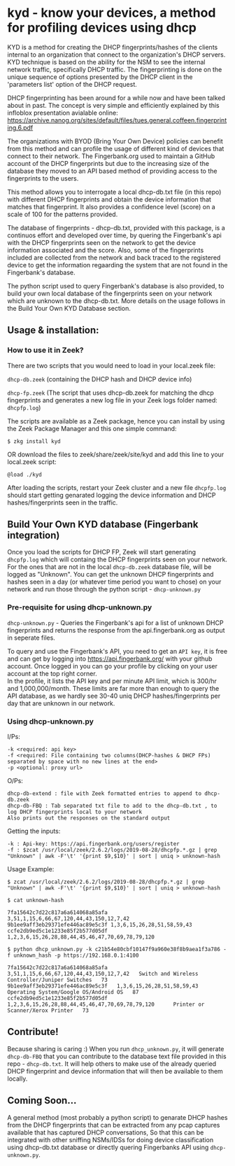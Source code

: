 # kyd - know your devices, a method for profiling devices using dhcp
KYD is a method for creating the DHCP fingerprints/hashes of the clients internal to an organization that connect to the organization's DHCP servers.
KYD technique is based on the ability for the NSM to see the internal network traffic, specifically DHCP traffic.
The fingerprinting is done on the unique sequence of options presented by the DHCP client in the 'parameters list' option of the DHCP request.

DHCP fingerprinting has been around for a while now and have been talked about in past.
The concept is very simple and efficiently explained by this infloblox presentation avialable online: https://archive.nanog.org/sites/default/files/tues.general.coffeen.fingerprinting.6.pdf

The organizations with BYOD (Bring Your Own Device) policies can benefit from this method and can profile the usage of different kind of devices that connect to their network.
The Fingerbank.org used to maintain a GitHub account of the DHCP fingerprints but due to the increasing size of the database they moved to an API based method of providing access to the fingerprints to the users.
  
This method allows you to interrogate a local dhcp-db.txt file (in this repo) with different DHCP fingerprints and obtain the device information that matches that fingerprint. It also provides a confidence level (score) on a scale of 100 for the patterns provided.

The database of fingerprints - dhcp-db.txt, provided with this package, is a continuos effort and developed over time, by quering the Fingerbank's api with the DHCP fingerprints seen on the network to get the device information associated and the score. Also, some of the fingerprints included are collected from the network and back traced to the registered device to get the information regaarding the system that are not found in the Fingerbank's database.

The python script used to query Fingerbank's database is also provided, to build your own local database of the fingerprints seen on your network which are unknown to the dhcp-db.txt. More details on the usage follows in the Build Your Own KYD Database section.

## Usage & installation:

### How to use it in Zeek?
There are two scripts that you would need to load in your local.zeek file:
 
 `dhcp-db.zeek` (containing the DHCP hash and DHCP device info)
 
 `dhcp-fp.zeek` (The script that uses dhcp-db.zeek for matching the dhcp fingerprints and generates a new log file in your Zeek logs folder named: `dhcpfp.log`)

 The scripts are available as a Zeek package, hence you can install by using the Zeek Package Manager and this one simple command:
 
 `$ zkg install kyd`
 
 OR download the files to zeek/share/zeek/site/kyd and add this line to your local.zeek script:
 
 `@load ./kyd`

After loading the scripts, restart your Zeek cluster and a new file `dhcpfp.log` should start getting genarated logging the device information and DHCP hashes/fingerprints seen in the traffic.

## Build Your Own KYD database (Fingerbank integration)

Once you load the scripts for DHCP FP, Zeek will start generating `dhcpfp.log` which will containg the DHCP fingerprints seen on your network.
For the ones that are not in the local `dhcp-db.zeek` database file, will be logged as "Unknown".
You can get the unknown DHCP fingerprints and hashes seen in a day (or whatever time period you want to chose) on your network and run those through the python script - `dhcp-unknown.py`

### Pre-requisite for using dhcp-unknown.py

`dhcp-unknown.py` - Queries the Fingerbank's api for a list of unknown DHCP fingerprints and returns the response from the api.fingerbank.org as output in seperate files.

To query and use the Fingerbank's API, you need to get an `API key`, it is free and can get by logging into https://api.fingerbank.org/ with your github account.
Once logged in you can go your profile by clicking on your user account at the top right corner.  
In the profile, it lists the API key and per minute API limit, which is 300/hr and 1,000,000/month. These limits are far more than enough to query the API database, as we hardly see 30-40 uniq DHCP hashes/fingerprints per day that are unknown in our network.

### Using dhcp-unknown.py

I/Ps: 
```
-k <required: api key>
-f <required: File containing two columns(DHCP-hashes & DHCP FPs) separated by space with no new lines at the end>
-p <optional: proxy url>
```
        
O/Ps: 
```
dhcp-db-extend : file with Zeek formatted entries to append to dhcp-db.zeek
dhcp-db-FBQ : Tab separated txt file to add to the dhcp-db.txt , to log DHCP fingerprints local to your network
Also prints out the responses on the standard output
```

Getting the inputs:
```
-k : Api-key: https://api.fingerbank.org/users/register
-f : $zcat /usr/local/zeek/2.6.2/logs/2019-08-28/dhcpfp.*.gz | grep "Unknown" | awk -F'\t' '{print $9,$10}' | sort | uniq > unknown-hash
```

Usage Example:
```
$ zcat /usr/local/zeek/2.6.2/logs/2019-08-28/dhcpfp.*.gz | grep "Unknown" | awk -F'\t' '{print $9,$10}' | sort | uniq > unknown-hash

$ cat unknown-hash

7fa15642c7d22c817a6a614068a85afa 3,51,1,15,6,66,67,120,44,43,150,12,7,42
9b1ee9aff3eb29371efe446ac89e5c3f 1,3,6,15,26,28,51,58,59,43
ccfe2db9ed5c1e1233e85f2b577d05df 1,2,3,6,15,26,28,88,44,45,46,47,70,69,78,79,120

$ python dhcp_unknown.py -k c21b54e80cbf10147f9a960e38f8b9aea1f3a786 -f unknown_hash -p https://192.168.0.1:4100

7fa15642c7d22c817a6a614068a85afa   3,51,1,15,6,66,67,120,44,43,150,12,7,42   Switch and Wireless Controller/Juniper Switches   73
9b1ee9aff3eb29371efe446ac89e5c3f   1,3,6,15,26,28,51,58,59,43    Operating System/Google OS/Android OS   87
ccfe2db9ed5c1e1233e85f2b577d05df   1,2,3,6,15,26,28,88,44,45,46,47,70,69,78,79,120      Printer or Scanner/Xerox Printer   73
```

## Contribute!
Because sharing is caring :) 
When you run `dhcp_unknown.py`, it will generate `dhcp-db-FBQ` that you can contribute to the database text file provided in this repo - `dhcp-db.txt`.
It will help others to make use of the already queried DHCP fingerprint and device information that will then be available to them locally.

## Coming Soon...

A general method (most probably a python script) to genarate DHCP hashes from the DHCP fingerprints that can be extracted from any pcap captures available that has captured DHCP conversations,
So that this can be integrated with other sniffing NSMs/IDSs for doing device classification using dhcp-db.txt database or directly quering Fingerbanks API using `dhcp-unknown.py`.

